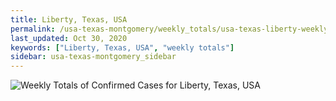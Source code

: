 ```yaml
---
title: Liberty, Texas, USA
permalink: /usa-texas-montgomery/weekly_totals/usa-texas-liberty-weekly_totals.html
last_updated: Oct 30, 2020
keywords: ["Liberty, Texas, USA", "weekly totals"]
sidebar: usa-texas-montgomery_sidebar
---
```


![Weekly Totals of Confirmed Cases for Liberty, Texas, USA](/covid_tracker/images/graphs/usa-texas-liberty-weekly_totals_graph.png)
